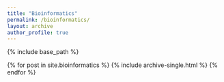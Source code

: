 ```yaml
---
title: "Bioinformatics"
permalink: /bioinformatics/
layout: archive
author_profile: true
---
```


{% include base_path %}

{% for post in site.bioinformatics %}
  {% include archive-single.html %}
{% endfor %}
